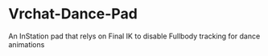 # Vrchat-Dance-Pad
An InStation pad that relys on Final IK to disable Fullbody tracking for dance animations
